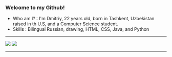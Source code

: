 ### Welcome to my Github!

- Who am I? : I'm Dmitriy, 22 years old, born in Tashkent, Uzbekistan raised in th U.S, and a Computer Science student.
- Skills : Bilingual Russian, drawing, HTML, CSS, Java, and Python
***
<a href="https://www.dhotspot.xyz"><img src="https://www.dhotspot.xyz/logo.ico"></img></a>
<a href="https://www,twitter.com/DmitriyShumkin"><img src="https://www.dhotspot.com/twitter.png"></img></a>
***
